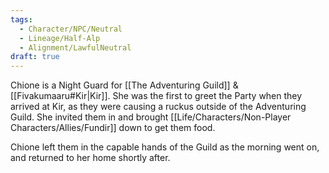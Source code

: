 ```yaml
---
tags:
  - Character/NPC/Neutral
  - Lineage/Half-Alp
  - Alignment/LawfulNeutral
draft: true
---
```

Chione is a Night Guard for [[The Adventuring Guild]] & [[Fivakumaaru#Kir|Kir]]. She was the first to greet the Party when they arrived at Kir, as they were causing a ruckus outside of the Adventuring Guild. She invited them in and brought [[Life/Characters/Non-Player Characters/Allies/Fundir]] down to get them food.

Chione left them in the capable hands of the Guild as the morning went on, and returned to her home shortly after. 